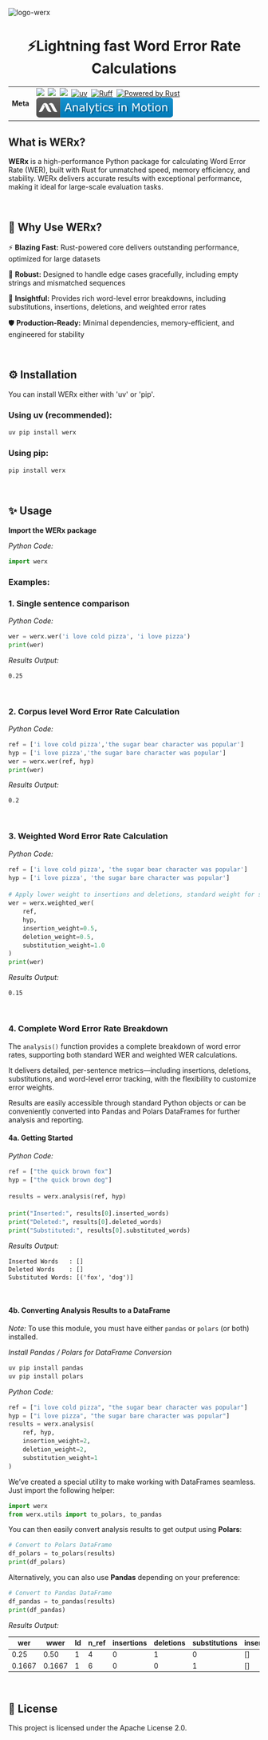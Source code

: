 ![logo-werx](https://github.com/user-attachments/assets/26701780-4809-433d-9920-38c221bd016b)

<h1 align="center">⚡Lightning fast Word Error Rate Calculations</h1>


<!-- badges: start -->

<div align="center">
  <table>
    <tr>
      <td><strong>Meta</strong></td>
      <td>
        <a href="https://pypi.org/project/werx/"><img src="https://img.shields.io/pypi/v/werx?label=PyPI&color=blue"></a>&nbsp;
        <a href="https://www.python.org/downloads/"><img src="https://img.shields.io/badge/python-3.10%7C3.11%7C3.12%7C3.13-blue?logo=python&logoColor=ffdd54"></a>&nbsp;
        <a href="https://github.com/analyticsinmotion/werx/blob/main/LICENSE"><img src="https://img.shields.io/badge/License-Apache_2.0-blue.svg"></a>&nbsp;
        <a href="https://github.com/astral-sh/uv"><img src="https://img.shields.io/endpoint?url=https://raw.githubusercontent.com/astral-sh/uv/main/assets/badge/v0.json" alt="uv"></a>&nbsp;
        <a href="https://github.com/astral-sh/ruff"><img src="https://img.shields.io/endpoint?url=https://raw.githubusercontent.com/astral-sh/ruff/main/assets/badge/v2.json" alt="Ruff"></a>&nbsp;
        <a href="https://www.rust-lang.org"><img src="https://img.shields.io/badge/Powered%20by-Rust-black?logo=rust&logoColor=white" alt="Powered by Rust"></a>&nbsp;
        <a href="https://github.com/analyticsinmotion"><img src="https://raw.githubusercontent.com/analyticsinmotion/.github/main/assets/images/analytics-in-motion-github-badge-rounded.svg" alt="Analytics in Motion"></a>
        <!-- &nbsp;
        <a href="https://pypi.org/project/werx/"><img src="https://img.shields.io/pypi/dm/werx?label=PyPI%20downloads"></a>&nbsp;
        <a href="https://pepy.tech/project/werx"><img src="https://static.pepy.tech/badge/werx"></a>
        -->
      </td>
    </tr>
  </table>
</div>

<!-- badges: end -->


## What is WERx?

**WERx** is a high-performance Python package for calculating Word Error Rate (WER), built with Rust for unmatched speed, memory efficiency, and stability. WERx delivers accurate results with exceptional performance, making it ideal for large-scale evaluation tasks.

<br/>

## 🚀 Why Use WERx?

⚡ **Blazing Fast:** Rust-powered core delivers outstanding performance, optimized for large datasets<br>

🧩 **Robust:** Designed to handle edge cases gracefully, including empty strings and mismatched sequences<br>

📐 **Insightful:** Provides rich word-level error breakdowns, including substitutions, insertions, deletions, and weighted error rates<br>

🛡️ **Production-Ready:** Minimal dependencies, memory-efficient, and engineered for stability<br> 

<br/>

## ⚙️ Installation

You can install WERx either with 'uv' or 'pip'.

### Using uv (recommended):
```bash
uv pip install werx
```

### Using pip:
```bash
pip install werx
```

<br/>

## ✨ Usage
**Import the WERx package**

*Python Code:*
```python
import werx
```

### Examples:

### 1. Single sentence comparison

*Python Code:*
```python
wer = werx.wer('i love cold pizza', 'i love pizza')
print(wer)
```

*Results Output:*
```
0.25
```

<br/>

### 2. Corpus level Word Error Rate Calculation

*Python Code:*
```python
ref = ['i love cold pizza','the sugar bear character was popular']
hyp = ['i love pizza','the sugar bare character was popular']
wer = werx.wer(ref, hyp)
print(wer)
```

*Results Output:*
```
0.2
```

<br/>

### 3. Weighted Word Error Rate Calculation

*Python Code:*
```python
ref = ['i love cold pizza', 'the sugar bear character was popular']
hyp = ['i love pizza', 'the sugar bare character was popular']

# Apply lower weight to insertions and deletions, standard weight for substitutions
wer = werx.weighted_wer(
    ref, 
    hyp, 
    insertion_weight=0.5, 
    deletion_weight=0.5, 
    substitution_weight=1.0
)
print(wer)
```

*Results Output:*
```
0.15
```

<br/>

### 4. Complete Word Error Rate Breakdown

The `analysis()` function provides a complete breakdown of word error rates, supporting both standard WER and weighted WER calculations.

It delivers detailed, per-sentence metrics—including insertions, deletions, substitutions, and word-level error tracking, with the flexibility to customize error weights.

Results are easily accessible through standard Python objects or can be conveniently converted into Pandas and Polars DataFrames for further analysis and reporting.


#### 4a. Getting Started

*Python Code:*
```python
ref = ["the quick brown fox"]
hyp = ["the quick brown dog"]

results = werx.analysis(ref, hyp)

print("Inserted:", results[0].inserted_words)
print("Deleted:", results[0].deleted_words)
print("Substituted:", results[0].substituted_words)

```

*Results Output:*
```
Inserted Words   : []
Deleted Words    : []
Substituted Words: [('fox', 'dog')]
```

<br/>

#### 4b. Converting Analysis Results to a DataFrame

*Note:* To use this module, you must have either `pandas` or `polars` (or both) installed.

*Install Pandas / Polars for DataFrame Conversion*
```python
uv pip install pandas
uv pip install polars
```

*Python Code:*
```python
ref = ["i love cold pizza", "the sugar bear character was popular"]
hyp = ["i love pizza", "the sugar bare character was popular"]
results = werx.analysis(
    ref, hyp,
    insertion_weight=2,
    deletion_weight=2,
    substitution_weight=1
)
```
We’ve created a special utility to make working with DataFrames seamless.
Just import the following helper:

```python
import werx
from werx.utils import to_polars, to_pandas
```

You can then easily convert analysis results to get output using **Polars**:
```python
# Convert to Polars DataFrame
df_polars = to_polars(results)
print(df_polars)
```

Alternatively, you can also use **Pandas** depending on your preference:
```python
# Convert to Pandas DataFrame
df_pandas = to_pandas(results)
print(df_pandas)
```

*Results Output:*

| wer    | wwer   | ld  | n_ref | insertions | deletions | substitutions | inserted_words | deleted_words | substituted_words   |
|--------|--------|-----|-------|------------|-----------|---------------|----------------|----------------|---------------------|
| 0.25   | 0.50   | 1   | 4     | 0          | 1         | 0             | []             | ['cold']       | []                  |
| 0.1667 | 0.1667 | 1   | 6     | 0          | 0         | 1             | []             | []             | [('bear', 'bare')]   |


<br/>

## 📄 License

This project is licensed under the Apache License 2.0.




